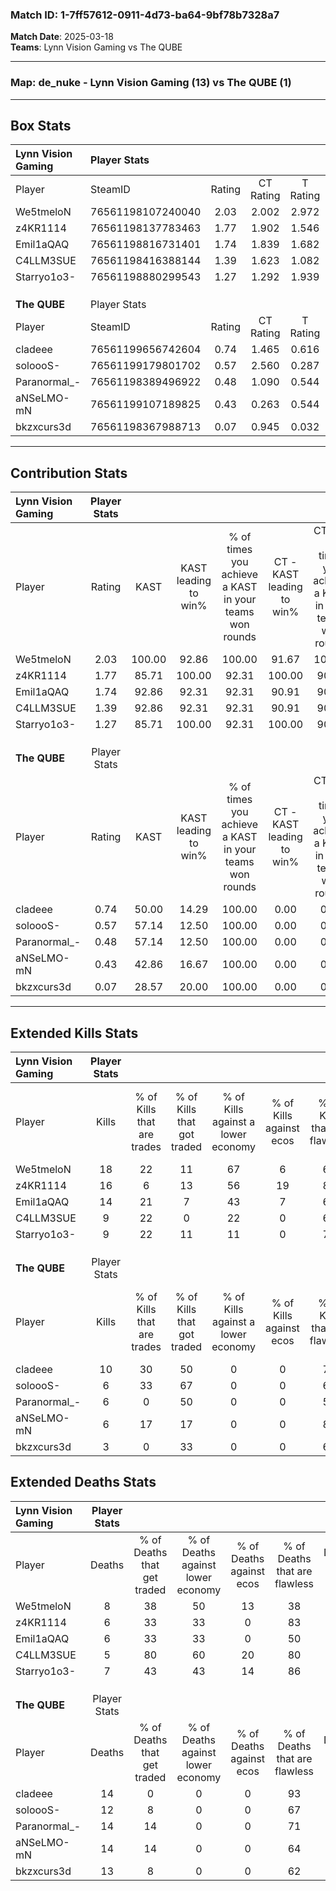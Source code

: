 ### Match ID: 1-7ff57612-0911-4d73-ba64-9bf78b7328a7  
**Match Date**: 2025-03-18  
**Teams**: Lynn Vision Gaming vs The QUBE  

---  

### **Map**: de_nuke - Lynn Vision Gaming (13) vs The QUBE (1)  
---  

## Box Stats  

| **Lynn Vision Gaming** | Player Stats      |        |           |          |        |       |       |         |        |      |     |
| :- | :- | :-: | :-: | :-: | :-: | :-: | :-: | :-: | :-: | :-: | :-: |
| Player                 | SteamID           | Rating | CT Rating | T Rating |  KAST  |  ADR  | Kills | Assists | Deaths | K/D  | HS% |
| We5tmeloN              | 76561198107240040 |  2.03  |   2.002   |  2.972   | 100.00 | 129.3 |  18   |    2    |   8    | 2.25 | 61  |
| z4KR1114               | 76561198137783463 |  1.77  |   1.902   |  1.546   | 85.71  | 95.4  |  16   |    3    |   6    | 2.67 | 25  |
| Emil1aQAQ              | 76561198816731401 |  1.74  |   1.839   |  1.682   | 92.86  | 107.4 |  14   |    3    |   6    | 2.33 | 57  |
| C4LLM3SUE              | 76561198416388144 |  1.39  |   1.623   |  1.082   | 92.86  | 75.4  |   9   |    6    |   5    | 1.80 | 55  |
| Starryo1o3-            | 76561198880299543 |  1.27  |   1.292   |  1.939   | 85.71  | 75.9  |   9   |    7    |   7    | 1.29 | 66  |
|                        |                   |        |           |          |        |       |       |         |        |      |     |
|                        |                   |        |           |          |        |       |       |         |        |      |     |
|                        |                   |        |           |          |        |       |       |         |        |      |     |
| **The QUBE**           | Player Stats      |        |           |          |        |       |       |         |        |      |     |
| Player                 | SteamID           | Rating | CT Rating | T Rating |  KAST  |  ADR  | Kills | Assists | Deaths | K/D  | HS% |
| cladeee                | 76561199656742604 |  0.74  |   1.465   |  0.616   | 50.00  | 70.7  |  10   |    0    |   14   | 0.71 | 90  |
| soloooS-               | 76561199179801702 |  0.57  |   2.560   |  0.287   | 57.14  | 49.9  |   6   |    3    |   12   | 0.50 | 66  |
| Paranormal_-           | 76561198389496922 |  0.48  |   1.090   |  0.544   | 57.14  | 52.5  |   6   |    0    |   14   | 0.43 | 66  |
| aNSeLMO-mN             | 76561199107189825 |  0.43  |   0.263   |  0.544   | 42.86  | 60.8  |   6   |    3    |   14   | 0.43 | 83  |
| bkzxcurs3d             | 76561198367988713 |  0.07  |   0.945   |  0.032   | 28.57  | 35.0  |   3   |    0    |   13   | 0.23 | 66  |
---  

## Contribution Stats  

| **Lynn Vision Gaming** | Player Stats |        |                      |                                                        |                           |                                                             |                          |                                                            |
| :- | :-: | :-: | :-: | :-: | :-: | :-: | :-: | :-: |
| Player                 |    Rating    |  KAST  | KAST leading to win% | % of times you achieve a KAST in your teams won rounds | CT - KAST leading to win% | CT - % of times you achieve a KAST in your teams won rounds | T - KAST leading to win% | T - % of times you achieve a KAST in your teams won rounds |
| We5tmeloN              |     2.03     | 100.00 |        92.86         |                         100.00                         |           91.67           |                           100.00                            |          100.00          |                           100.00                           |
| z4KR1114               |     1.77     | 85.71  |        100.00        |                         92.31                          |          100.00           |                            90.91                            |          100.00          |                           100.00                           |
| Emil1aQAQ              |     1.74     | 92.86  |        92.31         |                         92.31                          |           90.91           |                            90.91                            |          100.00          |                           100.00                           |
| C4LLM3SUE              |     1.39     | 92.86  |        92.31         |                         92.31                          |           90.91           |                            90.91                            |          100.00          |                           100.00                           |
| Starryo1o3-            |     1.27     | 85.71  |        100.00        |                         92.31                          |          100.00           |                            90.91                            |          100.00          |                           100.00                           |
|                        |              |        |                      |                                                        |                           |                                                             |                          |                                                            |
|                        |              |        |                      |                                                        |                           |                                                             |                          |                                                            |
|                        |              |        |                      |                                                        |                           |                                                             |                          |                                                            |
| **The QUBE**           | Player Stats |        |                      |                                                        |                           |                                                             |                          |                                                            |
| Player                 |    Rating    |  KAST  | KAST leading to win% | % of times you achieve a KAST in your teams won rounds | CT - KAST leading to win% | CT - % of times you achieve a KAST in your teams won rounds | T - KAST leading to win% | T - % of times you achieve a KAST in your teams won rounds |
| cladeee                |     0.74     | 50.00  |        14.29         |                         100.00                         |           0.00            |                            0.00                             |          20.00           |                           100.00                           |
| soloooS-               |     0.57     | 57.14  |        12.50         |                         100.00                         |           0.00            |                            0.00                             |          16.67           |                           100.00                           |
| Paranormal_-           |     0.48     | 57.14  |        12.50         |                         100.00                         |           0.00            |                            0.00                             |          16.67           |                           100.00                           |
| aNSeLMO-mN             |     0.43     | 42.86  |        16.67         |                         100.00                         |           0.00            |                            0.00                             |          20.00           |                           100.00                           |
| bkzxcurs3d             |     0.07     | 28.57  |        20.00         |                         100.00                         |           0.00            |                            0.00                             |          33.33           |                           100.00                           |
---  

## Extended Kills Stats  

| **Lynn Vision Gaming** | Player Stats |                            |                            |                                    |                         |                              |                                 |                                       |                    |           |
| :- | :-: | :-: | :-: | :-: | :-: | :-: | :-: | :-: | :-: | :-: |
| Player                 |    Kills     | % of Kills that are trades | % of Kills that got traded | % of Kills against a lower economy | % of Kills against ecos | % of Kills that are flawless | % of Kills that are close duels | % of Kills that are assisted by flash | Pistol Round Kills | AWP Kills |
| We5tmeloN              |      18      |             22             |             11             |                 67                 |            6            |              61              |                6                |                  11                   |         0          |     2     |
| z4KR1114               |      16      |             6              |             13             |                 56                 |           19            |              88              |                6                |                   6                   |         10         |     1     |
| Emil1aQAQ              |      14      |             21             |             7              |                 43                 |            7            |              64              |                0                |                  14                   |         1          |     4     |
| C4LLM3SUE              |      9       |             22             |             0              |                 22                 |            0            |              67              |                0                |                   0                   |         0          |     0     |
| Starryo1o3-            |      9       |             22             |             11             |                 11                 |            0            |              78              |                0                |                   0                   |         0          |     2     |
|                        |              |                            |                            |                                    |                         |                              |                                 |                                       |                    |           |
|                        |              |                            |                            |                                    |                         |                              |                                 |                                       |                    |           |
|                        |              |                            |                            |                                    |                         |                              |                                 |                                       |                    |           |
| **The QUBE**           | Player Stats |                            |                            |                                    |                         |                              |                                 |                                       |                    |           |
| Player                 |    Kills     | % of Kills that are trades | % of Kills that got traded | % of Kills against a lower economy | % of Kills against ecos | % of Kills that are flawless | % of Kills that are close duels | % of Kills that are assisted by flash | Pistol Round Kills | AWP Kills |
| cladeee                |      10      |             30             |             50             |                 0                  |            0            |              70              |                0                |                   0                   |         0          |     1     |
| soloooS-               |      6       |             33             |             67             |                 0                  |            0            |              67              |                0                |                   0                   |         0          |     1     |
| Paranormal_-           |      6       |             0              |             50             |                 0                  |            0            |              50              |               33                |                   0                   |         0          |     2     |
| aNSeLMO-mN             |      6       |             17             |             17             |                 0                  |            0            |              83              |               17                |                   0                   |         0          |     0     |
| bkzxcurs3d             |      3       |             0              |             33             |                 0                  |            0            |              67              |                0                |                   0                   |         0          |     1     |
## Extended Deaths Stats  

| **Lynn Vision Gaming** | Player Stats |                             |                                   |                          |                               |                            |                           |               |
| :- | :-: | :-: | :-: | :-: | :-: | :-: | :-: | :-: |
| Player                 |    Deaths    | % of Deaths that get traded | % of Deaths against lower economy | % of Deaths against ecos | % of Deaths that are flawless | % of Deaths that are close | % of Deaths while blinded | Deaths to AWP |
| We5tmeloN              |      8       |             38              |                50                 |            13            |              38               |             13             |             0             |       0       |
| z4KR1114               |      6       |             33              |                33                 |            0             |              83               |             0              |             0             |       0       |
| Emil1aQAQ              |      6       |             33              |                33                 |            0             |              50               |             17             |             0             |       0       |
| C4LLM3SUE              |      5       |             80              |                60                 |            20            |              80               |             0              |             0             |       0       |
| Starryo1o3-            |      7       |             43              |                43                 |            14            |              86               |             14             |             0             |       0       |
|                        |              |                             |                                   |                          |                               |                            |                           |               |
|                        |              |                             |                                   |                          |                               |                            |                           |               |
|                        |              |                             |                                   |                          |                               |                            |                           |               |
| **The QUBE**           | Player Stats |                             |                                   |                          |                               |                            |                           |               |
| Player                 |    Deaths    | % of Deaths that get traded | % of Deaths against lower economy | % of Deaths against ecos | % of Deaths that are flawless | % of Deaths that are close | % of Deaths while blinded | Deaths to AWP |
| cladeee                |      14      |              0              |                 0                 |            0             |              93               |             0              |             7             |       2       |
| soloooS-               |      12      |              8              |                 0                 |            0             |              67               |             8              |             8             |       2       |
| Paranormal_-           |      14      |             14              |                 0                 |            0             |              71               |             0              |             0             |       2       |
| aNSeLMO-mN             |      14      |             14              |                 0                 |            0             |              64               |             7              |            14             |       1       |
| bkzxcurs3d             |      13      |              8              |                 0                 |            0             |              62               |             0              |             8             |       4       |
